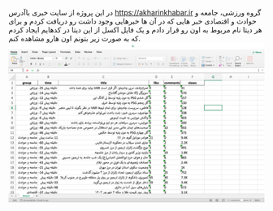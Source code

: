 در این پروژه از سایت خبری باآدرس https://akharinkhabar.ir گروه ورزشی، جامعه و حوادث و اقتصادی خبر هایی که در آن ها خبرهایی وجود داشت رو دریافت کردم و برای هر دیتا نام مربوط به اون رو قرار دادم و یک فایل اکسل از این دیتا در کدهایم ایجاد کردم که به صورت زیر بتونم اون هارو مشاهده کنم.
<img src="https://github.com/Aliakbar-omidi/Scrap-project-and-data-analysis/blob/main/img-1.png">
